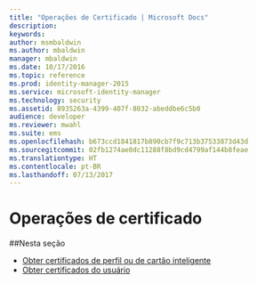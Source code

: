 ```yaml
---
title: "Operações de Certificado | Microsoft Docs"
description: 
keywords: 
author: msmbaldwin
ms.author: mbaldwin
manager: mbaldwin
ms.date: 10/17/2016
ms.topic: reference
ms.prod: identity-manager-2015
ms.service: microsoft-identity-manager
ms.technology: security
ms.assetid: 8935263a-4399-407f-8032-abeddbe6c5b0
audience: developer
ms.reviewer: mwahl
ms.suite: ems
ms.openlocfilehash: b673ccd1841817b890cb7f9c713b37533873d43d
ms.sourcegitcommit: 02fb1274ae0dc11288f8bd9cd4799af144b8feae
ms.translationtype: HT
ms.contentlocale: pt-BR
ms.lasthandoff: 07/13/2017
---
```

# <a name="certificate-operations"></a>Operações de certificado
##<a name="in-this-section"></a>Nesta seção

- [Obter certificados de perfil ou de cartão inteligente](get-smartcard-profile-certificates.md)
- [Obter certificados do usuário](get-user-certificates.md)
